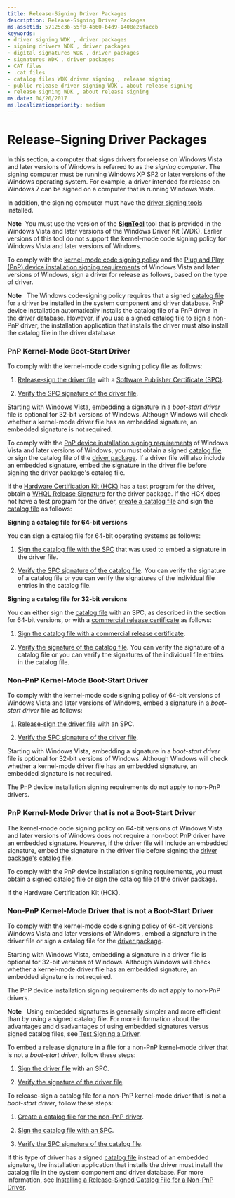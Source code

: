 ```yaml
---
title: Release-Signing Driver Packages
description: Release-Signing Driver Packages
ms.assetid: 57125c3b-55f0-4b60-b4d9-1408e26faccb
keywords:
- driver signing WDK , driver packages
- signing drivers WDK , driver packages
- digital signatures WDK , driver packages
- signatures WDK , driver packages
- CAT files
- .cat files
- catalog files WDK driver signing , release signing
- public release driver signing WDK , about release signing
- release signing WDK , about release signing
ms.date: 04/20/2017
ms.localizationpriority: medium
---
```


# Release-Signing Driver Packages


In this section, a computer that signs drivers for release on Windows Vista and later versions of Windows is referred to as the *signing computer*. The signing computer must be running Windows XP SP2 or later versions of the Windows operating system. For example, a driver intended for release on Windows 7 can be signed on a computer that is running Windows Vista.

In addition, the signing computer must have the [driver signing tools](https://docs.microsoft.com/windows-hardware/drivers/devtest/tools-for-signing-drivers) installed.

**Note**  You must use the version of the [**SignTool**](https://docs.microsoft.com/windows-hardware/drivers/devtest/signtool) tool that is provided in the Windows Vista and later versions of the Windows Driver Kit (WDK). Earlier versions of this tool do not support the kernel-mode code signing policy for Windows Vista and later versions of Windows.

 

To comply with the [kernel-mode code signing policy](kernel-mode-code-signing-policy--windows-vista-and-later-.md) and the [Plug and Play (PnP) device installation signing requirements](pnp-device-installation-signing-requirements--windows-vista-and-later-.md) of Windows Vista and later versions of Windows, sign a driver for release as follows, based on the type of driver.

**Note**   The Windows code-signing policy requires that a signed [catalog file](catalog-files.md) for a driver be installed in the system component and driver database. PnP device installation automatically installs the catalog file of a PnP driver in the driver database. However, if you use a signed catalog file to sign a non-PnP driver, the installation application that installs the driver must also install the catalog file in the driver database.

 

### <a href="" id="pnp-kernel-mode-boot-start-driver"></a> PnP Kernel-Mode Boot-Start Driver

To comply with the kernel-mode code signing policy file as follows:

1.  [Release-sign the driver file](release-signing-a-driver-file.md) with a [Software Publisher Certificate (SPC)](software-publisher-certificate.md).

2.  [Verify the SPC signature of the driver file](verifying-the-signature-of-a-release-signed-driver-file.md).

Starting with Windows Vista, embedding a signature in a *boot-start driver* file is optional for 32-bit versions of Windows. Although Windows will check whether a kernel-mode driver file has an embedded signature, an embedded signature is not required.

To comply with the [PnP device installation signing requirements](pnp-device-installation-signing-requirements--windows-vista-and-later-.md) of Windows Vista and later versions of Windows, you must obtain a signed [catalog file](catalog-files.md) or sign the catalog file of the [driver package](driver-packages.md). If a driver file will also include an embedded signature, embed the signature in the driver file before signing the driver package's catalog file.

If the [Hardware Certification Kit (HCK)](https://go.microsoft.com/fwlink/p/?linkid=227016) has a test program for the driver, obtain a [WHQL Release Signature](whql-release-signature.md) for the driver package. If the HCK does not have a test program for the driver, [create a catalog file](creating-a-catalog-file-for-a-pnp-driver-package.md) and sign the [catalog file](catalog-files.md) as follows:

**Signing a catalog file for 64-bit versions**

You can sign a catalog file for 64-bit operating systems as follows:

1.  [Sign the catalog file with the SPC](signing-a-catalog-file-with-an-spc.md) that was used to embed a signature in the driver file.

2.  [Verify the SPC signature of the catalog file](verifying-the-spc-signature-of-a-catalog-file.md). You can verify the signature of a catalog file or you can verify the signatures of the individual file entries in the catalog file.

**Signing a catalog file for 32-bit versions**

You can either sign the [catalog file](catalog-files.md) with an SPC, as described in the section for 64-bit versions, or with a [commercial release certificate](commercial-release-certificate.md) as follows:

1.  [Sign the catalog file with a commercial release certificate](signing-a-catalog-file-with-a-commercial-release-certificate.md).

2.  [Verify the signature of the catalog file](verifying-the-signature-of-a-catalog-file-signed-by-a-commercial-relea.md). You can verify the signature of a catalog file or you can verify the signatures of the individual file entries in the catalog file.

### <a href="" id="non-pnp-kernel-mode-boot-start-driver"></a> Non-PnP Kernel-Mode Boot-Start Driver

To comply with the kernel-mode code signing policy of 64-bit versions of Windows Vista and later versions of Windows, embed a signature in a *boot-start driver* file as follows:

1.  [Release-sign the driver file](release-signing-a-driver-file.md) with an SPC.

2.  [Verify the SPC signature of the driver file](verifying-the-signature-of-a-release-signed-driver-file.md).

Starting with Windows Vista, embedding a signature in a *boot-start driver* file is optional for 32-bit versions of Windows. Although Windows will check whether a kernel-mode driver file has an embedded signature, an embedded signature is not required.

The PnP device installation signing requirements do not apply to non-PnP drivers.

### <a href="" id="pnp-kernel-mode-driver-that-is-not-a-boot-start-driver"></a> PnP Kernel-Mode Driver that is not a Boot-Start Driver

The kernel-mode code signing policy on 64-bit versions of Windows Vista and later versions of Windows does not require a non-boot PnP driver have an embedded signature. However, if the driver file will include an embedded signature, embed the signature in the driver file before signing the [driver package's](driver-packages.md) [catalog file](catalog-files.md).

To comply with the PnP device installation signing requirements, you must obtain a signed catalog file or sign the catalog file of the driver package.

If the Hardware Certification Kit (HCK).

### <a href="" id="non-pnp-kernel-mode-driver-that-is-not-a-boot-start-driver"></a> Non-PnP Kernel-Mode Driver that is not a Boot-Start Driver

To comply with the kernel-mode code signing policy of 64-bit versions Windows Vista and later versions of Windows , embed a signature in the driver file or sign a catalog file for the [driver package](driver-packages.md).

Starting with Windows Vista, embedding a signature in a driver file is optional for 32-bit versions of Windows. Although Windows will check whether a kernel-mode driver file has an embedded signature, an embedded signature is not required.

The PnP device installation signing requirements do not apply to non-PnP drivers.

**Note**   Using embedded signatures is generally simpler and more efficient than by using a signed catalog file. For more information about the advantages and disadvantages of using embedded signatures versus signed catalog files, see [Test Signing a Driver](https://docs.microsoft.com/windows-hardware/drivers/develop/signing-a-driver).

 

To embed a release signature in a file for a non-PnP kernel-mode driver that is not a *boot-start driver*, follow these steps:

1.  [Sign the driver file](release-signing-a-driver-file.md) with an SPC.

2.  [Verify the signature of the driver file](verifying-the-signature-of-a-release-signed-driver-file.md).

To release-sign a catalog file for a non-PnP kernel-mode driver that is not a *boot-start driver*, follow these steps:

1.  [Create a catalog file for the non-PnP driver](creating-a-catalog-file-for-a-non-pnp-driver-package.md).

2.  [Sign the catalog file with an SPC](signing-a-catalog-file-with-an-spc.md).

3.  [Verify the SPC signature of the catalog file](verifying-the-spc-signature-of-a-catalog-file.md).

If this type of driver has a signed [catalog file](catalog-files.md) instead of an embedded signature, the installation application that installs the driver must install the catalog file in the system component and driver database. For more information, see [Installing a Release-Signed Catalog File for a Non-PnP Driver](installing-a-release-signed-catalog-file-for-a-non-pnp-driver.md).

 

 





